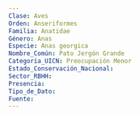 ```yaml
---
Clase: Aves
Orden: Anseriformes
Familia: Anatidae
Género: Anas
Especie: Anas georgica
Nombre_Común: Pato Jergón Grande
Categoría_UICN: Preocupación Menor
Estado_Conservación_Nacional: 
Sector_RBHH: 
Presencia: 
Tipo_de_Dato: 
Fuente: 
---
```

